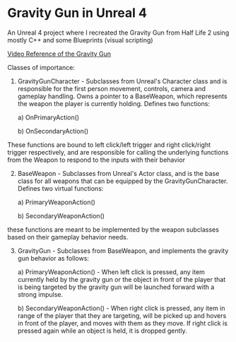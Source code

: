 # Gravity Gun in Unreal 4

An Unreal 4 project where I recreated the Gravity Gun from Half Life 2 using mostly C++ and some Blueprints (visual scripting)

[Video Reference of the Gravity Gun](https://www.youtube.com/watch?v=T-eJRgJVCZs&feature=youtu.be&t=8m50s)

Classes of importance:

1) GravityGunCharacter - Subclasses from Unreal's Character class and is responsible for the first person movement, controls, camera and gameplay handling. Owns a pointer to a BaseWeapon, which represents the weapon the player is currently holding.
Defines two functions:

	a) OnPrimaryAction()

	b) OnSecondaryAction()

These functions are bound to left click/left trigger and right click/right trigger respectively, and are responsible for calling the underlying functions from the Weapon to respond to the inputs with their behavior

2) BaseWeapon - Subclasses from Unreal's Actor class, and is the base class for all weapons that can be equipped by the GravityGunCharacter. 
Defines two virtual functions:

	a) PrimaryWeaponAction()

	b) SecondaryWeaponAction()

these functions are meant to be implemented by the weapon subclasses based on their gameplay behavior needs.

3) GravityGun - Subclasses from BaseWeapon, and implements the gravity gun behavior as follows:

	a) PrimaryWeaponAction() - When left click is pressed, any item currently held by the gravity gun or the object in front of the player that is being targeted by the gravity gun will be launched forward with a strong impulse.

	b) SecondaryWeaponAction() - When right click is pressed, any item in range of the player that they are targeting, will be picked up and hovers in front of the player, and moves with them as they move. If right click is pressed again while an object is held, it is dropped gently.
